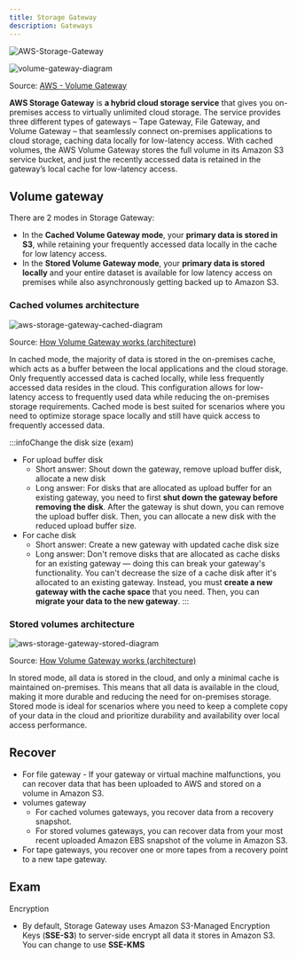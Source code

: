 ```yaml
---
title: Storage Gateway
description: Gateways
---
```


![AWS-Storage-Gateway](/img/aws/storage/AWS-Storage-Gateway.png)

![volume-gateway-diagram](/img/aws/storage/volume-gateway-diagram.png)

Source: [AWS - Volume Gateway](https://aws.amazon.com/storagegateway/volume/)

**AWS Storage Gateway** is **a hybrid cloud storage service** that gives you on-premises access to virtually unlimited cloud storage. The service provides three different types of gateways – Tape Gateway, File Gateway, and Volume Gateway – that seamlessly connect on-premises applications to cloud storage, caching data locally for low-latency access. With cached volumes, the AWS Volume Gateway stores the full volume in its Amazon S3 service bucket, and just the recently accessed data is retained in the gateway’s local cache for low-latency access.

## Volume gateway

There are 2 modes in Storage Gateway: 
- In the **Cached Volume Gateway mode**, your **primary data is stored in S3**, while retaining your frequently accessed data locally in the cache for low latency access.
- In the **Stored Volume Gateway mode**, your **primary data is stored locally** and your entire dataset is available for low latency access on premises while also asynchronously getting backed up to Amazon S3. 
### Cached volumes architecture

![aws-storage-gateway-cached-diagram](/img/aws/storage/gateways/aws-storage-gateway-cached-diagram.png)

Source: [How Volume Gateway works (architecture)](https://docs.aws.amazon.com/storagegateway/latest/vgw/StorageGatewayConcepts.html)

In cached mode, the majority of data is stored in the on-premises cache, which acts as a buffer between the local applications and the cloud storage. Only frequently accessed data is cached locally, while less frequently accessed data resides in the cloud. This configuration allows for low-latency access to frequently used data while reducing the on-premises storage requirements. Cached mode is best suited for scenarios where you need to optimize storage space locally and still have quick access to frequently accessed data.

:::infoChange the disk size (exam)

- For upload buffer disk
    - Short answer: Shout down the gateway, remove upload buffer disk, allocate a new disk
    - Long answer: For disks that are allocated as upload buffer for an existing gateway, you need to first **shut down the gateway before removing the disk**. After the gateway is shut down, you can remove the upload buffer disk. Then, you can allocate a new disk with the reduced upload buffer size.
- For cache disk
    - Short answer: Create a new gateway with updated cache disk size
    - Long answer: Don't remove disks that are allocated as cache disks for an existing gateway — doing this can break your gateway's functionality. You can't decrease the size of a cache disk after it's allocated to an existing gateway. Instead, you must **create a new gateway with the cache space** that you need. Then, you can **migrate your data to the new gateway**.
:::


### Stored volumes architecture

![aws-storage-gateway-stored-diagram](/img/aws/storage/gateways/aws-storage-gateway-stored-diagram.png)

Source: [How Volume Gateway works (architecture)](https://docs.aws.amazon.com/storagegateway/latest/vgw/StorageGatewayConcepts.html)

In stored mode, all data is stored in the cloud, and only a minimal cache is maintained on-premises. This means that all data is available in the cloud, making it more durable and reducing the need for on-premises storage. Stored mode is ideal for scenarios where you need to keep a complete copy of your data in the cloud and prioritize durability and availability over local access performance.


## Recover

- For file gateway - If your gateway or virtual machine malfunctions, you can recover data that has been uploaded to AWS and stored on a volume in Amazon S3.
- volumes gateway
    - For cached volumes gateways, you recover data from a recovery snapshot. 
    - For stored volumes gateways, you can recover data from your most recent uploaded Amazon EBS snapshot of the volume in Amazon S3. 
- For tape gateways, you recover one or more tapes from a recovery point to a new tape gateway.

## Exam

Encryption
- By default, Storage Gateway uses Amazon S3-Managed Encryption Keys (**SSE-S3**) to server-side encrypt all data it stores in Amazon S3. You can change to use **SSE-KMS**
